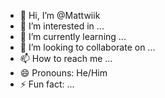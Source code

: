 - 👋 Hi, I’m @Mattwiik
- 👀 I’m interested in ...
- 🌱 I’m currently learning ...
- 💞️ I’m looking to collaborate on ...
- 📫 How to reach me ...
- 😄 Pronouns: He/Him
- ⚡ Fun fact: ...

<!---
Mattwiik/Mattwiik is a ✨ special ✨ repository because its `README.md` (this file) appears on your GitHub profile.
You can click the Preview link to take a look at your changes.
--->
